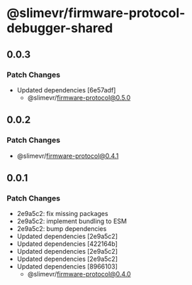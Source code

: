 # @slimevr/firmware-protocol-debugger-shared

## 0.0.3

### Patch Changes

- Updated dependencies [6e57adf]
  - @slimevr/firmware-protocol@0.5.0

## 0.0.2

### Patch Changes

- @slimevr/firmware-protocol@0.4.1

## 0.0.1

### Patch Changes

- 2e9a5c2: fix missing packages
- 2e9a5c2: implement bundling to ESM
- 2e9a5c2: bump dependencies
- Updated dependencies [2e9a5c2]
- Updated dependencies [422164b]
- Updated dependencies [2e9a5c2]
- Updated dependencies [2e9a5c2]
- Updated dependencies [8966103]
  - @slimevr/firmware-protocol@0.4.0
